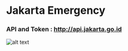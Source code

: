 # Jakarta Emergency
### API and Token : http://api.jakarta.go.id

![alt text](https://raw.githubusercontent.com/kevinhermawan/JakartaEmergency/master/images/jakarta-emergency.png)